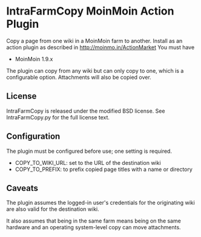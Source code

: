 IntraFarmCopy MoinMoin Action Plugin
====================================

Copy a page from one wiki in a MoinMoin farm to another.  Install
as an action plugin as described in http://moinmo.in/ActionMarket
You must have

 * MoinMoin 1.9.x

The plugin can copy from any wiki but can only copy to one, which
is a configurable option.  Attachments will also be copied over.


License
-------

IntraFarmCopy is released under the modified BSD license.  See
IntraFarmCopy.py for the full license text.


Configuration
-------------

The plugin must be configured before use; one setting is required.

 * COPY_TO_WIKI_URL: set to the URL of the destination wiki
 * COPY_TO_PREFIX: to prefix copied page titles with a name or directory


Caveats
-------

The plugin assumes the logged-in user's credentials for the originating
wiki are also valid for the destination wiki.

It also assumes that being in the same farm means being on the same
hardware and an operating system-level copy can move attachments.